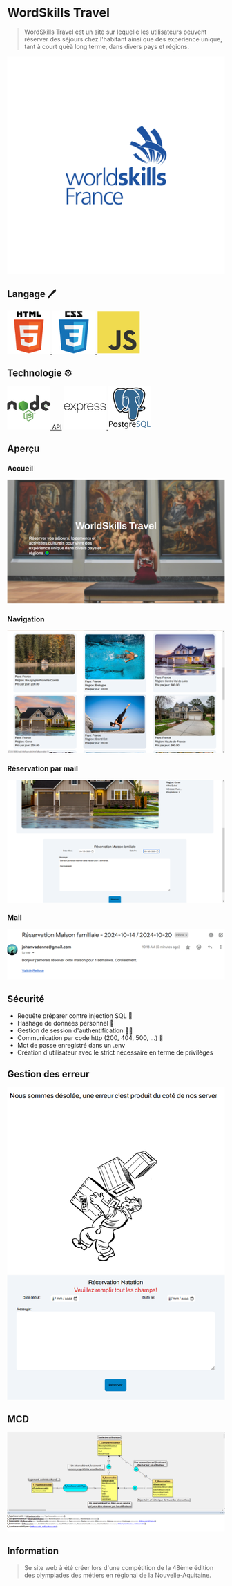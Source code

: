 # WordSkills Travel

> WordSkills Travel est un site sur lequelle les utilisateurs peuvent réserver des séjours chez l'habitant ainsi que des expérience unique, tant à court quèà long terme, dans divers pays et régions.

![Logo WordSkills](./client/image/logo/logo_worldskill.png)

## Langage 🖊
<a href="https://www.w3.org/html/" target="_blank" rel="noreferrer"> <img src="https://raw.githubusercontent.com/devicons/devicon/master/icons/html5/html5-original-wordmark.svg" alt="html5" width="100" height="100"/> </a> 
<a href="https://www.w3schools.com/css/" target="_blank" rel="noreferrer"> <img src="https://raw.githubusercontent.com/devicons/devicon/master/icons/css3/css3-original-wordmark.svg" alt="css3" width="100" height="100"/> </a> 
<a href="https://developer.mozilla.org/en-US/docs/Web/JavaScript" target="_blank" rel="noreferrer"> <img src="https://raw.githubusercontent.com/devicons/devicon/master/icons/javascript/javascript-original.svg" alt="javascript" width="100" height="100"/> </a> 

## Technologie ⚙
<a href="https://nodejs.org" target="_blank" rel="noreferrer"> <img src="https://raw.githubusercontent.com/devicons/devicon/master/icons/nodejs/nodejs-original-wordmark.svg" alt="nodejs" width="100" height="100"/> API</a> 
<a href="https://expressjs.com" target="_blank" rel="noreferrer"> <img src="https://raw.githubusercontent.com/devicons/devicon/master/icons/express/express-original-wordmark.svg" alt="express" width="100" height="100"/> </a> 
<a href="https://www.postgresql.org" target="_blank" rel="noreferrer"> <img src="https://raw.githubusercontent.com/devicons/devicon/master/icons/postgresql/postgresql-original-wordmark.svg" alt="postgresql" width="100" height="100"/> </a> </p>

## Aperçu

### Accueil
![Acueil](./client/image/screen/Accueil.png)

### Navigation
![Acueil](./client/image/screen/Navigation.png)

### Réservation par mail
![Acueil](./client/image/screen/Reservation.png)

### Mail
![Acueil](./client/image/screen/MailReservation.png)

## Sécurité
- Requête préparer contre injection SQL 💉
- Hashage de données personnel 🔑
- Gestion de session d'authentification 👩‍💻
- Communication par code http (200, 404, 500, ...) 📢
- Mot de passe enregistré dans un .env
- Création d'utilisateur avec le strict nécessaire en terme de privilèges

## Gestion des erreur
![Acueil](./client/image/screen/Erreur.png)
![Acueil](./client/image/screen/Erreur_2.png)


## MCD
![Acueil](./client/image/screen/MCD.png)


## Information
> Se site web à été créer lors d'une compétition de la 48ème édition des olympiades des métiers en régional de la Nouvelle-Aquitaine.